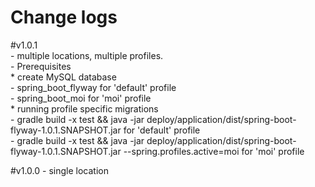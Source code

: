 # Change logs
<p>
#v1.0.1<br>
    - multiple locations, multiple profiles.<br>
    - Prerequisites<br>
        * create MySQL database<br>
            - spring_boot_flyway for 'default' profile<br>
            - spring_boot_moi for 'moi' profile<br>
        * running profile specific migrations<br> 
            - gradle build -x test && java -jar deploy/application/dist/spring-boot-flyway-1.0.1.SNAPSHOT.jar for 'default' profile<br>
            - gradle build -x test && java -jar deploy/application/dist/spring-boot-flyway-1.0.1.SNAPSHOT.jar --spring.profiles.active=moi for 'moi' profile<br>
</p>
<p>
#v1.0.0
    - single location
</p>
